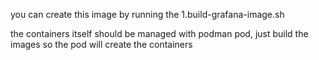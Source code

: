 you can create this image by running the
1.build-grafana-image.sh

the containers itself should be managed with podman pod, just build the images so the pod will create the containers 
